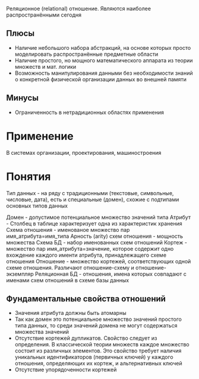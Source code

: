 Реляционное (relational) отношение. Являются наиболее распространёнными сегодня
## Плюсы
- Наличие небольшого набора абстракций, на основе которых просто моделировать распространённые предметные области
- Наличие простого, но мощного математического аппарата из теории множеств и мат. логики
- Возможность манипулирования данными без необходимости знаний о конкретной физической организации данных во внешней памяти
## Минусы
- Ограниченность в нетрадиционных областях применения
# Применение
В системах организации, проектирования, машиностроения

# Понятия
Тип данных - на ряду с традиционными (текстовые, символьные, числовые, дата), есть и специальные (домен), схожие с подтипами основных типов данных

Домен - допустимое потенциальное множество значений типа
Атрибут - Столбец в таблице характеризует одна из характеристик хранения
Схема отношения - именованое множество пар имя_атрибута=имя_типа
Арность (arity) схем отношения - мощность множества
Схема БД - набор именованных схем отношений
Кортеж - множество пар имя_атрибута=значение, которое содержит одно вхождение каждого именти атрибута, принадлежащего схеме отношения
Отношение - множество кортежей, соответствующих одной схеме отношения. Различают отношение-схему и отношение-экземпляр
Реляционная БД - отношения, имена которых совпадают с именами схем отношений в схеме базы данных

## Фундаментальные свойства отношений
- Значения атрибута должны быть атомарны
- Так как домен это потенциальное множество значений простого типа данных, то среди значений домена не могут содержаться множества значений
- Отсутствие кортежей дупликатов. Свойство следует из определения. В классической теории множеств каждое множество состоит из различных элементов. Это свойство требует наличия уникальных идентификаторов (первичных ключей) у каждого отношения, определяющих их кортеж, и альтернативных ключей
- Отсутствие упорядоченности кортежей